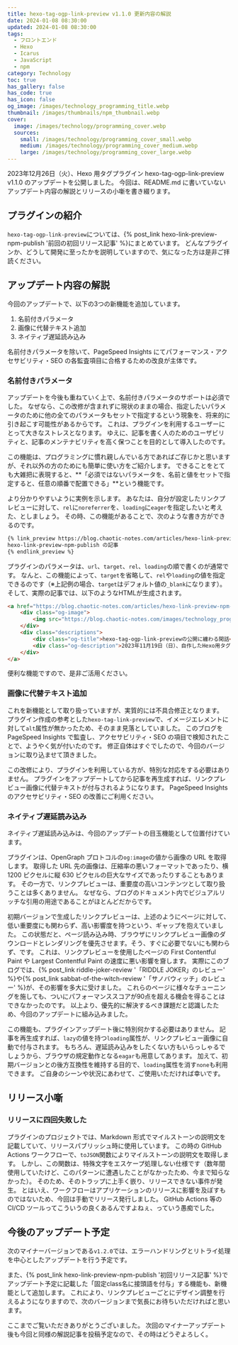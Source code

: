 ```yaml
---
title: hexo-tag-ogp-link-preview v1.1.0 更新内容の解説
date: 2024-01-08 08:30:00
updated: 2024-01-08 08:30:00
tags:
  - フロントエンド
  - Hexo
  - Icarus
  - JavaScript
  - npm
category: Technology
toc: true
has_gallery: false
has_code: true
has_icon: false
og_image: /images/technology_programming_title.webp
thumbnail: /images/thumbnails/npm_thumbnail.webp
cover:
  image: /images/technology/programming_cover.webp
  sources:
    small: /images/technology/programming_cover_small.webp
    medium: /images/technology/programming_cover_medium.webp
    large: /images/technology/programming_cover_large.webp
---
```


2023年12月26日（火）、Hexo 用タグプラグイン hexo-tag-ogp-link-preview v1.1.0 のアップデートを公開しました。
今回は、README.md に書いていないアップデート内容の解説とリリースの小噺を書き綴ります。

<!-- more -->

## プラグインの紹介

`hexo-tag-ogp-link-preview`については、{% post_link hexo-link-preview-npm-publish '前回の初回リリース記事' %}にまとめています。
どんなプラグインか、どうして開発に至ったかを説明していますので、気になった方は是非ご拝読ください。

## アップデート内容の解説

今回のアップデートで、以下の3つの新機能を追加しています。

1. 名前付きパラメータ
2. 画像に代替テキスト追加
3. ネイティブ遅延読み込み

名前付きパラメータを除いて、PageSpeed Insights にてパフォーマンス・アクセサビリティ・SEO の各監査項目に合格するための改良が主体です。

### 名前付きパラメータ

アップデートを今後も重ねていく上で、名前付きパラメータのサポートは必須でした。
なぜなら、この改修が含まれずに現状のままの場合、指定したいパラメータのために他の全てのパラメータもセットで指定するという現象を、将来的に引き起こす可能性があるからです。
これは、プラグインを利用するユーザーにとって大きなストレスとなります。
ゆえに、記事を書く人のためのユーザビリティと、記事のメンテナビリティを高く保つことを目的として導入したのです。

この機能は、プログラミングに慣れ親しんでいる方であればご存じかと思いますが、それ以外の方のためにも簡単に使い方をご紹介します。
できることをとても大雑把に表現すると、**「必須ではないパラメータを、名前と値をセットで指定すると、任意の順番で配置できる」**という機能です。

より分かりやすいように実例を示します。
あなたは、自分が設定したリンクプレビューに対して、`rel`に`noreferrer`を、`loading`に`eager`を指定したいと考えた、としましょう。
その時、この機能があることで、次のような書き方ができるのです。

```markdown rel:noreferrer, eager:loading の書き方
{% link_preview https://blog.chaotic-notes.com/articles/hexo-link-preview-npm-publish/ loading:eager rel:noreferrer %}
hexo-link-preview-npm-publish の記事
{% endlink_preview %}
```

プラグインのパラメータは、`url`、`target`、`rel`、`loading`の順で書くのが通常です。
なんと、この機能によって、`target`を省略して、`rel`や`loading`の値を指定できるのです（※上記例の場合、`target`はデフォルト値の`_blank`になります）。
そして、実際の記事では、以下のようなHTMLが生成されます。

```html 生成されるHTMLのイメージ
<a href="https://blog.chaotic-notes.com/articles/hexo-link-preview-npm-publish/" target="_blank" rel="noreferrer" class="link-preview">
    <div class="og-image">
        <img src="https://blog.chaotic-notes.com/images/technology_programming_title.webp" alt="hexo-tag-ogp-link-previewの公開に纏わる閑話" loading="eager">
    </div>
    <div class="descriptions">
        <div class="og-title">hexo-tag-ogp-link-previewの公開に纏わる閑話</div>
        <div class="og-description">2023年11月19日（日）、自作したHexo用タグプラグイン hexo-tag-ogp-link-preview v1.0.0 を、npmに公開しました。本記事では、プラグインの開発に至った経緯やIcarusテーマでの設定例等、プラグインのREADMEに書いていないような他愛も...</div>
    </div>
</a>
```

便利な機能ですので、是非ご活用ください。

### 画像に代替テキスト追加

これを新機能として取り扱っていますが、実質的には不具合修正となります。
プラグイン作成の参考とした`hexo-tag-link-preview`で、イメージエレメントに対して`alt`属性が無かったため、そのまま見落としていました。
このブログを PageSpeed Insights で監査し、アクセサビリティ・SEO の項目で検知されたことで、ようやく気が付いたのです。
修正自体はすぐでしたので、今回のバージョンに取り込ませて頂きました。

この改修により、プラグインを利用している方が、特別な対応をする必要はありません。
プラグインをアップデートしてから記事を再生成すれば、リンクプレビュー画像に代替テキストが付与されるようになります。
PageSpeed Insights のアクセサビリティ・SEO の改善にご利用ください。

### ネイティブ遅延読み込み

ネイティブ遅延読み込みは、今回のアップデートの目玉機能として位置付けています。

プラグインは、OpenGraph プロトコルの`og:image`の値から画像の URL を取得します。
取得した URL 先の画像は、圧縮率の悪いフォーマットであったり、横 1200 ピクセルに縦 630 ピクセルの巨大なサイズであったりすることもあります。
その一方で、リンクプレビューは、重要度の高いコンテンツとして取り扱うことは多くありません。
なぜなら、ブログのドキュメント内でビジュアルリッチな引用の用途であることがほとんどだからです。

初期バージョンで生成したリンクプレビューは、上述のようにページに対して、低い重要度にも関わらず、高い影響度を持つという、ギャップを抱えていました。
この状態だと、ページ読み込み時、ブラウザにリンクプレビュー画像のダウンロードとレンダリングを優先させます。そう、すぐに必要でないにも関わらず、です。
これは、リンクプレビューを使用したページの First Contentful Paint や Largest Contentful Paint の速度に悪い影響を齎します。
実際にこのブログでは、{% post_link riddle-joker-review '「RIDDLE JOKER」のレビュー' %}や{% post_link sabbat-of-the-witch-review '「サノバウィッチ」のレビュー' %}が、その影響を多大に受けました。
これらのページに様々なチューニングを施しても、ついにパフォーマンススコアが90点を超える機会を得ることはできなかったのです。
以上より、優先的に解決するべき課題だと認識したため、今回のアップデートに組み込みました。

この機能も、プラグインアップデート後に特別何かする必要はありません。
記事を再生成すれば、`lazy`の値を持つ`loading`属性が、リンクプレビュー画像に自動で付与されます。
もちろん、遅延読み込みをしたくない方もいらっしゃるでしょうから、ブラウザの規定動作となる`eagar`も用意してあります。
加えて、初期バージョンとの後方互換性を維持する目的で、`loading`属性を消す`none`も利用できます。
ご自身のシーンや状況にあわせて、ご使用いただければ幸いです。

## リリース小噺

### リリースに四回失敗した

プラグインのプロジェクトでは、Markdown 形式でマイルストーンの説明文を記載していて、リリースパブリッシュ時に使用しています。
この時の GitHub Actions ワークフローで、`toJSON`関数によりマイルストーンの説明文を取得します。
しかし、この関数は、特殊文字をエスケープ処理しない仕様です（数年間使用していたけど、このパターンに遭遇したことがなかったため、今まで知らなかった）。
そのため、そのトラップに上手く嵌り、リリースできない事件が発生。
とはいえ、ワークフローはアプリケーションのリリースに影響を及ぼすものではないため、今回は手動でリリース発行しました。
GitHub Actions 等の CI/CD ツールってこういうの良くあるんですよねぇ、っていう愚痴でした。

## 今後のアップデート予定

次のマイナーバージョンである`v1.2.0`では、エラーハンドリングとリトライ処理を中心としたアップデートを行う予定です。

また、{% post_link hexo-link-preview-npm-publish '初回リリース記事' %}でアップデート予定に記載した「固定class名に接頭語を付与」する機能も、新機能として追加します。
これにより、リンクプレビューごとにデザイン調整を行えるようになりますので、次のバージョンまで気長にお待ちいただければと思います。

ここまでご覧いただきありがとうございました。
次回のマイナーアップデート後も今回と同様の解説記事を投稿予定なので、その時はどうぞよろしく。
